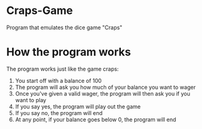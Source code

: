 # Craps-Game
Program that emulates the dice game "Craps"

# How the program works
The program works just like the game craps:
1) You start off with a balance of 100
2) The program will ask you how much of your balance you want to wager
3) Once you've given a valid wager, the program will then ask you if you want to play
4) If you say yes, the program will play out the game
5) If you say no, the program will end
6) At any point, if your balance goes below 0, the program will end
